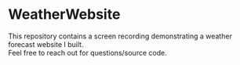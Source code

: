 # WeatherWebsite
This repository contains a screen recording demonstrating a weather forecast website I built. <br>
Feel free to reach out for questions/source code. 
